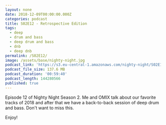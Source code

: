 ```yaml
---
layout: none
date: 2018-12-09T00:00:00.000Z
categories: podcast
title: S02E12 - Retrospective Edition
tags:
  - deep
  - drum and bass
  - deep drum and bass
  - dnb
  - deep dnb
permalink: /S02E12/
image: /assets/base/nighty-night.jpg
podcast_link: 'https://s3.eu-central-1.amazonaws.com/nighty-night/S02E12.mp3'
podcast_file_size: 137.6 MB
podcast_duration: '00:59:40'
podcast_length: 144280566
published: true
---
```

Episode 12 of Nighty Night Season 2. Me and OMIX talk about our favorite tracks of 2018 and after that we have a back-to-back session of deep drum and bass. Don't want to miss this.

Enjoy!
